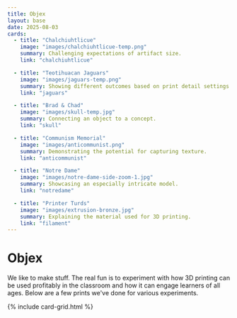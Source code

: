 ```yaml
---
title: Objex
layout: base
date: 2025-08-03
cards:
  - title: "Chalchiuhtlicue"
    image: "images/chalchiuhtlicue-temp.png"
    summary: Challenging expectations of artifact size.
    link: "chalchiuhtlicue"

  - title: "Teotihuacan Jaguars"
    image: "images/jaguars-temp.png"
    summary: Showing different outcomes based on print detail settings.
    link: "jaguars"

  - title: "Brad & Chad"
    image: "images/skull-temp.jpg"
    summary: Connecting an object to a concept.
    link: "skull"

  - title: "Communism Memorial"
    image: "images/anticommunist.png"
    summary: Demonstrating the potential for capturing texture.
    link: "anticommunist"

  - title: "Notre Dame"
    image: "images/notre-dame-side-zoom-1.jpg"
    summary: Showcasing an especially intricate model.
    link: "notredame"

  - title: "Printer Turds"
    image: "images/extrusion-bronze.jpg"
    summary: Explaining the material used for 3D printing.
    link: "filament"
---
```


# Objex

We like to make stuff. The real fun is to experiment with how 3D printing can be used profitably in the classroom and how it can engage learners of all ages. Below are a few prints we've done for various experiments.

{% include card-grid.html %}